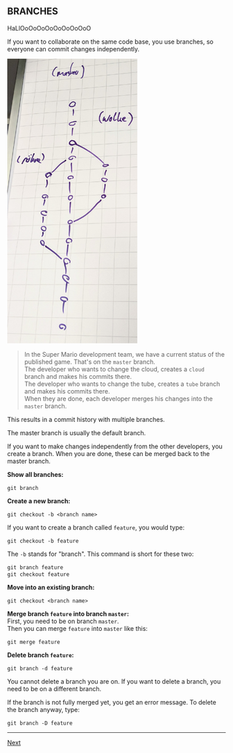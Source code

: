 ## BRANCHES

HaLlOoOoOoOoOoOoOoOoO

If you want to collaborate on the same code base, you use branches, so everyone can commit changes independently.

<img src="img/git-branches.jpg" alt="Git Branches" width="300"/>

> In the Super Mario development team, we have a current status of the published game. That's on the `master` branch.  
> The developer who wants to change the cloud, creates a `cloud` branch and makes his commits there.  
> The developer who wants to change the tube, creates a `tube` branch and makes his commits there.  
> When they are done, each developer merges his changes into the `master` branch.

This results in a commit history with multiple branches.

The master branch is usually the default branch.

If you want to make changes independently from the other developers, you create a branch. When you are done, these can be merged back to the master branch.

**Show all branches:**
```
git branch
```

**Create a new branch:**
```
git checkout -b <branch name>
```
If you want to create a branch called `feature`, you would type:
```
git checkout -b feature
```
The `-b` stands for "branch". This command is short for these two:
```
git branch feature
git checkout feature
```

**Move into an existing branch:**
```
git checkout <branch name>
```

**Merge branch `feature` into branch `master`:**  
First, you need to be on branch `master`.  
Then you can merge `feature` into `master` like this:
```
git merge feature
```

**Delete branch `feature`:**
```
git branch -d feature
```
You cannot delete a branch you are on. If you want to delete a branch, you need to be on a different branch.

If the branch is not fully merged yet, you get an error message. To delete the branch anyway, type:
```
git branch -D feature
```

---

[Next](06-revert-commits.md)
